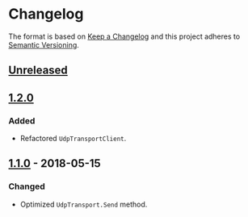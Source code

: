 # Changelog

The format is based on [Keep a Changelog](http://keepachangelog.com/en/1.0.0/) and this project adheres to [Semantic Versioning](https://semver.org/spec/v2.0.0.html).

## [Unreleased]

## [1.2.0]
### Added
- Refactored `UdpTransportClient`.

## [1.1.0] - 2018-05-15
### Changed
- Optimized `UdpTransport.Send` method.


[Unreleased]: https://github.com/skurdiukov/Graylog.Target/compare/develop
[1.2.0]: https://github.com/skurdiukov/Graylog.Target/compare/releases/v1.1.0...releases/v1.2.0
[1.1.0]: https://github.com/skurdiukov/Graylog.Target/compare/19959397d274e1f4a9c7af6289fdfb3935a33572...releases/v1.1.0